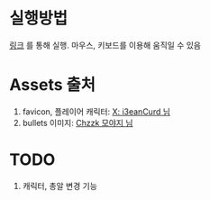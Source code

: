# 실행방법
[링크](https://naddang.github.io/JukrimGyaru/) 를 통해 실행.
마우스, 키보드를 이용해 움직일 수 있음

# Assets 출처
1. favicon, 플레이어 캐릭터: [X: i3eanCurd 님](https://x.com/i3eanCurd)
2. bullets 이미지: [Chzzk 모야지 님](https://chzzk.naver.com/ff8a77860f5a1da0bd6991c5041525f5)

# TODO
1. 캐릭터, 총알 변경 기능